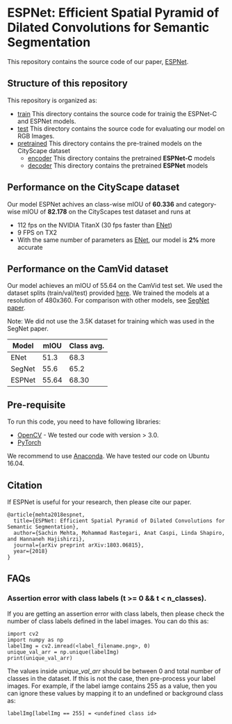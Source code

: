#  ESPNet: Efficient Spatial Pyramid of Dilated Convolutions for Semantic Segmentation

This repository contains the source code of our paper, [ESPNet](https://arxiv.org/abs/1803.06815).


## Structure of this repository
This repository is organized as:
* [train](/train/) This directory contains the source code for trainig the ESPNet-C and ESPNet models.
* [test](/test/) This directory contains the source code for evaluating our model on RGB Images.
* [pretrained](/pretrained/) This directory contains the pre-trained models on the CityScape dataset
  * [encoder](/pretrained/encoder/) This directory contains the pretrained **ESPNet-C** models
  * [decoder](/pretrained/decoder/) This directory contains the pretrained **ESPNet** models


## Performance on the CityScape dataset

Our model ESPNet achives an class-wise mIOU of **60.336** and category-wise mIOU of **82.178** on the CityScapes test dataset and runs at 
* 112 fps on the NVIDIA TitanX (30 fps faster than [ENet](https://arxiv.org/abs/1606.02147))
* 9 FPS on TX2
* With the same number of parameters as [ENet](https://arxiv.org/abs/1606.02147), our model is **2%** more accurate

## Performance on the CamVid dataset

Our model achieves an mIOU of 55.64 on the CamVid test set. We used the dataset splits (train/val/test) provided [here](https://github.com/alexgkendall/SegNet-Tutorial). We trained the models at a resolution of 480x360. For comparison  with other models, see [SegNet paper](https://ieeexplore.ieee.org/document/7803544/).

Note: We did not use the 3.5K dataset for training which was used in the SegNet paper.

| Model | mIOU | Class avg. | 
| -- | -- | -- |
| ENet | 51.3 | 68.3 | 
| SegNet | 55.6 | 65.2 | 
| ESPNet | 55.64 | 68.30 | 

## Pre-requisite

To run this code, you need to have following libraries:
* [OpenCV](https://opencv.org/) - We tested our code with version > 3.0.
* [PyTorch](http://pytorch.org/)

We recommend to use [Anaconda](https://conda.io/docs/user-guide/install/linux.html). We have tested our code on Ubuntu 16.04.

## Citation
If ESPNet is useful for your research, then please cite our paper.
```
@article{mehta2018espnet,
  title={ESPNet: Efficient Spatial Pyramid of Dilated Convolutions for Semantic Segmentation},
  author={Sachin Mehta, Mohammad Rastegari, Anat Caspi, Linda Shapiro, and Hannaneh Hajishirzi},
  journal={arXiv preprint arXiv:1803.06815},
  year={2018}
}
```


## FAQs

### Assertion error with class labels (t >= 0 && t < n_classes).

If you are getting an assertion error with class labels, then please check the number of class labels defined in the label images. You can do this as:

```
import cv2
import numpy as np
labelImg = cv2.imread(<label_filename.png>, 0)
unique_val_arr = np.unique(labelImg)
print(unique_val_arr)
```
The values inside *unique_val_arr* should be between 0 and total number of classes in the dataset. If this is not the case, then pre-process your label images. For example, if the label iamge contains 255 as a value, then you can ignore these values by mapping it to an undefined or background class as:

```
labelImg[labelImg == 255] = <undefined class id>
```
